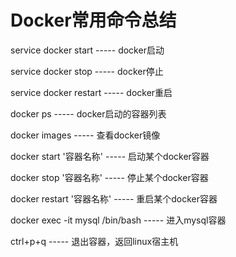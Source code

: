# Docker常用命令总结
service docker start ----- docker启动

service docker stop ----- docker停止

service docker restart ----- docker重启

docker ps ----- docker启动的容器列表

docker images ----- 查看docker镜像

docker start '容器名称' ----- 启动某个docker容器

docker stop '容器名称' ----- 停止某个docker容器

docker restart '容器名称' ----- 重启某个docker容器

docker exec -it mysql /bin/bash ----- 进入mysql容器

ctrl+p+q ----- 退出容器，返回linux宿主机
